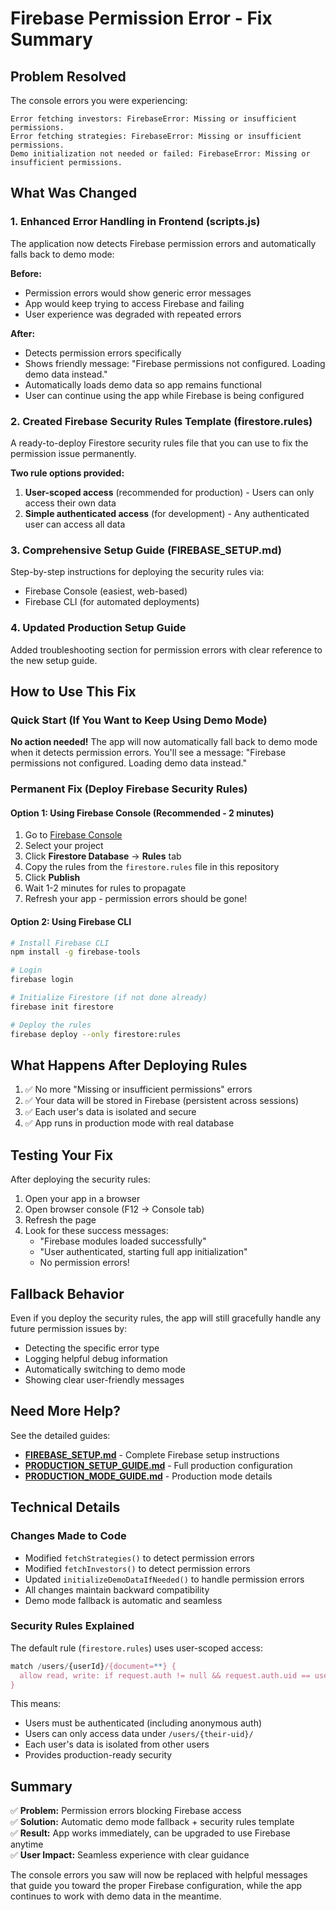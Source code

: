 # Firebase Permission Error - Fix Summary

## Problem Resolved
The console errors you were experiencing:
```
Error fetching investors: FirebaseError: Missing or insufficient permissions.
Error fetching strategies: FirebaseError: Missing or insufficient permissions.
Demo initialization not needed or failed: FirebaseError: Missing or insufficient permissions.
```

## What Was Changed

### 1. Enhanced Error Handling in Frontend (scripts.js)
The application now detects Firebase permission errors and automatically falls back to demo mode:

**Before:**
- Permission errors would show generic error messages
- App would keep trying to access Firebase and failing
- User experience was degraded with repeated errors

**After:**
- Detects permission errors specifically
- Shows friendly message: "Firebase permissions not configured. Loading demo data instead."
- Automatically loads demo data so app remains functional
- User can continue using the app while Firebase is being configured

### 2. Created Firebase Security Rules Template (firestore.rules)
A ready-to-deploy Firestore security rules file that you can use to fix the permission issue permanently.

**Two rule options provided:**
1. **User-scoped access** (recommended for production) - Users can only access their own data
2. **Simple authenticated access** (for development) - Any authenticated user can access all data

### 3. Comprehensive Setup Guide (FIREBASE_SETUP.md)
Step-by-step instructions for deploying the security rules via:
- Firebase Console (easiest, web-based)
- Firebase CLI (for automated deployments)

### 4. Updated Production Setup Guide
Added troubleshooting section for permission errors with clear reference to the new setup guide.

## How to Use This Fix

### Quick Start (If You Want to Keep Using Demo Mode)
**No action needed!** The app will now automatically fall back to demo mode when it detects permission errors. You'll see a message: "Firebase permissions not configured. Loading demo data instead."

### Permanent Fix (Deploy Firebase Security Rules)

#### Option 1: Using Firebase Console (Recommended - 2 minutes)
1. Go to [Firebase Console](https://console.firebase.google.com/)
2. Select your project
3. Click **Firestore Database** → **Rules** tab
4. Copy the rules from the `firestore.rules` file in this repository
5. Click **Publish**
6. Wait 1-2 minutes for rules to propagate
7. Refresh your app - permission errors should be gone!

#### Option 2: Using Firebase CLI
```bash
# Install Firebase CLI
npm install -g firebase-tools

# Login
firebase login

# Initialize Firestore (if not done already)
firebase init firestore

# Deploy the rules
firebase deploy --only firestore:rules
```

## What Happens After Deploying Rules

1. ✅ No more "Missing or insufficient permissions" errors
2. ✅ Your data will be stored in Firebase (persistent across sessions)
3. ✅ Each user's data is isolated and secure
4. ✅ App runs in production mode with real database

## Testing Your Fix

After deploying the security rules:

1. Open your app in a browser
2. Open browser console (F12 → Console tab)
3. Refresh the page
4. Look for these success messages:
   - "Firebase modules loaded successfully"
   - "User authenticated, starting full app initialization"
   - No permission errors!

## Fallback Behavior

Even if you deploy the security rules, the app will still gracefully handle any future permission issues by:
- Detecting the specific error type
- Logging helpful debug information
- Automatically switching to demo mode
- Showing clear user-friendly messages

## Need More Help?

See the detailed guides:
- **[FIREBASE_SETUP.md](FIREBASE_SETUP.md)** - Complete Firebase setup instructions
- **[PRODUCTION_SETUP_GUIDE.md](PRODUCTION_SETUP_GUIDE.md)** - Full production configuration
- **[PRODUCTION_MODE_GUIDE.md](PRODUCTION_MODE_GUIDE.md)** - Production mode details

## Technical Details

### Changes Made to Code
- Modified `fetchStrategies()` to detect permission errors
- Modified `fetchInvestors()` to detect permission errors  
- Updated `initializeDemoDataIfNeeded()` to handle permission errors
- All changes maintain backward compatibility
- Demo mode fallback is automatic and seamless

### Security Rules Explained
The default rule (`firestore.rules`) uses user-scoped access:
```javascript
match /users/{userId}/{document=**} {
  allow read, write: if request.auth != null && request.auth.uid == userId;
}
```

This means:
- Users must be authenticated (including anonymous auth)
- Users can only access data under `/users/{their-uid}/`
- Each user's data is isolated from other users
- Provides production-ready security

## Summary

✅ **Problem:** Permission errors blocking Firebase access  
✅ **Solution:** Automatic demo mode fallback + security rules template  
✅ **Result:** App works immediately, can be upgraded to use Firebase anytime  
✅ **User Impact:** Seamless experience with clear guidance  

The console errors you saw will now be replaced with helpful messages that guide you toward the proper Firebase configuration, while the app continues to work with demo data in the meantime.
